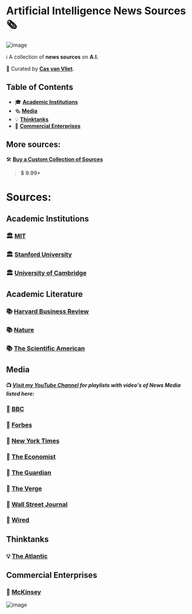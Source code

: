 # Artificial Intelligence News Sources 🗞️

![image](https://github.com/cas-van-vliet/cas-van-vliet/assets/146363448/12512d42-e0e2-452a-9d4b-ce683b1cc906)

ℹ️ A collection of **news sources** on **A.I.**

👀 Curated by [**Cas van Vliet**](https://casvanvliet.substack.com).

## Table of Contents

- 🎓 **[Academic Institutions](#academic-institutions)**
- 🗞️ **[Media](#media)**
- 💡 **[Thinktanks](#thinktanks)**
- 💸 **[Commercial Enterprises](#commercial-enterprises)**

## More sources:

🛠️ **[Buy a Custom Collection of Sources](mailto:workcommunication@duck.com)**
> 💲 **9.99+**

# Sources:
## Academic Institutions

### 🏛️ [MIT](https://news.mit.edu/topic/artificial-intelligence2)

### 🏛️ [Stanford University](https://hai.stanford.edu/)

### 🏛️ [University of Cambridge](https://www.cam.ac.uk/topics/artificial-intelligence)

## Academic Literature

### 📚 [Harvard Business Review](https://hbr.org/topic/subject/ai-and-machine-learning)

### 📚 [Nature](https://www.nature.com/search?q=artificial+intelligence&journal=)

### 📚 [The Scientific American](https://www.scientificamerican.com/artificial-intelligence/)

## Media

#### 📺 _[Visit my YouTube Channel](https://www.youtube.com/@promptfast/playlists) for playlists with video's of News Media listed here:_

### 📰 [BBC](https://www.bbc.co.uk/news/topics/ce1qrvleleqt)

### 📰 [Forbes](https://www.forbes.com/ai/)

### 📰 [New York Times](https://www.nytimes.com/spotlight/artificial-intelligence)

### 📰 [The Economist](https://www.economist.com/artificial-intelligence)

### 📰 [The Guardian](https://www.theguardian.com/technology/artificialintelligenceai)

### 📰 [The Verge](https://www.theverge.com/ai-artificial-intelligence)

### 📰 [Wall Street Journal](https://www.wsj.com/tech/ai)

### 📰 [Wired](https://www.wired.com/tag/artificial-intelligence/)

## Thinktanks

### 💡 [The Atlantic](https://www.theatlantic.com/category/ai-artificial-intelligence/)

## Commercial Enterprises 

### 💸 [McKinsey](https://www.mckinsey.com/capabilities/quantumblack/our-insights) 

![image](https://github.com/cas-van-vliet/chatgpt-prompts/assets/146363448/19f7dc8e-23c1-4160-b6d8-304ab0aaaa5f)
